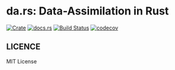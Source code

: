 da.rs: Data-Assimilation in Rust
=================================

[![Crate](http://meritbadge.herokuapp.com/dars)](https://crates.io/crates/dars)
[![docs.rs](https://docs.rs/dars/badge.svg)](https://docs.rs/dars)
[![Build Status](https://travis-ci.org/termoshtt/da.rs.svg?branch=master)](https://travis-ci.org/termoshtt/da.rs)
[![codecov](https://codecov.io/gh/termoshtt/da.rs/branch/master/graph/badge.svg)](https://codecov.io/gh/termoshtt/da.rs)

LICENCE
-------
MIT License
